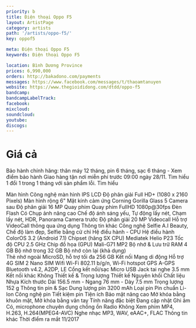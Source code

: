 ```yaml
---
priority: b
title: Điện thoại Oppo F5
layout: ArtistPage
category: artists
path: '/artists/oppo-f5/'
key: oppof5

meta: Điện thoại Oppo F5
keywords: Điện thoại Oppo F5

location: Bình Dương Province
prices: 6,990,000
orders: http://bakadono.com/payments
messages: https://www.facebook.com/messages/t/thaoamtanuyen
website: https://www.thegioididong.com/dtdd/oppo-f5
bandcamp: 
bandcampLabelTrack: 
facebook: 
mixcloud: 
soundcloud: 
youtube: 
discogs: 
---
```


# Giá cả

Bảo hành chính hãng: thân máy 12 tháng, pin 6 tháng, sạc 6 tháng - Xem điểm bảo hành
Giao hàng tận nơi miễn phí trước 09:00 ngày 28/11. Tìm hiểu
1 đổi 1 trong 1 tháng với sản phẩm lỗi. Tìm hiểu

Màn hình
Công nghệ màn hình	IPS LCD
Độ phân giải	Full HD+ (1080 x 2160 Pixels)
Màn hình rộng	6"
Mặt kính cảm ứng	Corning Gorilla Glass 5
Camera sau
Độ phân giải	16 MP
Quay phim	Quay phim FullHD 1080p@30fps
Đèn Flash	Có
Chụp ảnh nâng cao	Chế độ ánh sáng yếu, Tự động lấy nét, Chạm lấy nét, HDR, Panorama
Camera trước
Độ phân giải	20 MP
Videocall	Hỗ trợ VideoCall thông qua ứng dụng
Thông tin khác	Công nghệ Selfie A.I Beauty, Chế độ làm đẹp, Selfie bằng cử chỉ
Hệ điều hành - CPU
Hệ điều hành	ColorOS 3.2 (Android 7.1)
Chipset (hãng SX CPU)	Mediatek Helio P23
Tốc độ CPU	2.5 GHz
Chip đồ họa (GPU)	Mali-G71 MP2
Bộ nhớ & Lưu trữ
RAM	4 GB
Bộ nhớ trong	32 GB
Bộ nhớ còn lại (khả dụng)	
Thẻ nhớ ngoài	MicroSD, hỗ trợ tối đa 256 GB
Kết nối
Mạng di động	Hỗ trợ 4G
SIM	2 Nano SIM
Wifi	Wi-Fi 802.11 b/g/n, Wi-Fi hotspot
GPS	A-GPS
Bluetooth	v4.2, A2DP, LE
Cổng kết nối/sạc	Micro USB
Jack tai nghe	3.5 mm
Kết nối khác	Không
Thiết kế & Trọng lượng
Thiết kế	Nguyên khối
Chất liệu	Nhựa
Kích thước	Dài 156.5 mm - Ngang 76 mm - Dày 7.5 mm
Trọng lượng	152 g
Thông tin pin & Sạc
Dung lượng pin	3200 mAh
Loại pin	Pin chuẩn Li-Ion
Công nghệ pin	Tiết kiệm pin
Tiện ích
Bảo mật nâng cao	Mở khóa bằng khuôn mặt, Mở khóa bằng vân tay
Tính năng đặc biệt	Đang cập nhật
Ghi âm	Có, microphone chuyên dụng chống ồn
Radio	Không
Xem phim	MP4, H.263, H.264(MPEG4-AVC)
Nghe nhạc	MP3, WAV, eAAC+, FLAC
Thông tin khác
Thời điểm ra mắt	11/2017